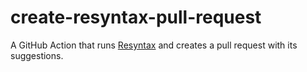 # create-resyntax-pull-request
A GitHub Action that runs [Resyntax](https://docs.racket-lang.org/resyntax/) and creates a pull request with its suggestions.
